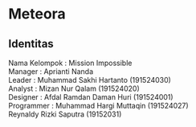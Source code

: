 # Meteora

## Identitas
Nama Kelompok   : Mission Impossible<br/>
Manager         : Aprianti Nanda<br/>
Leader          : Muhammad Sakhi Hartanto (191524030)<br/>
Analyst         : Mizan Nur Qalam (191524020)<br/>
Designer        : Afdal Ramdan Daman Huri (191524001)<br/>
Programmer      : Muhammad Hargi Muttaqin (191524027)<br/>
                  Reynaldy Rizki Saputra (19152031)<br/>
